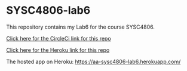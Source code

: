 # SYSC4806-lab6

This repository contains my Lab6 for the course SYSC4806.

[Click here for the CircleCi link for this repo](https://app.circleci.com/pipelines/github/AntonAroche/SYSC4806-lab6?filter=all)

[Click here for the Heroku link for this repo](https://dashboard.heroku.com/apps/aa-sysc4806-lab6/deploy/github)

The hosted app on Heroku:
https://aa-sysc4806-lab6.herokuapp.com/
